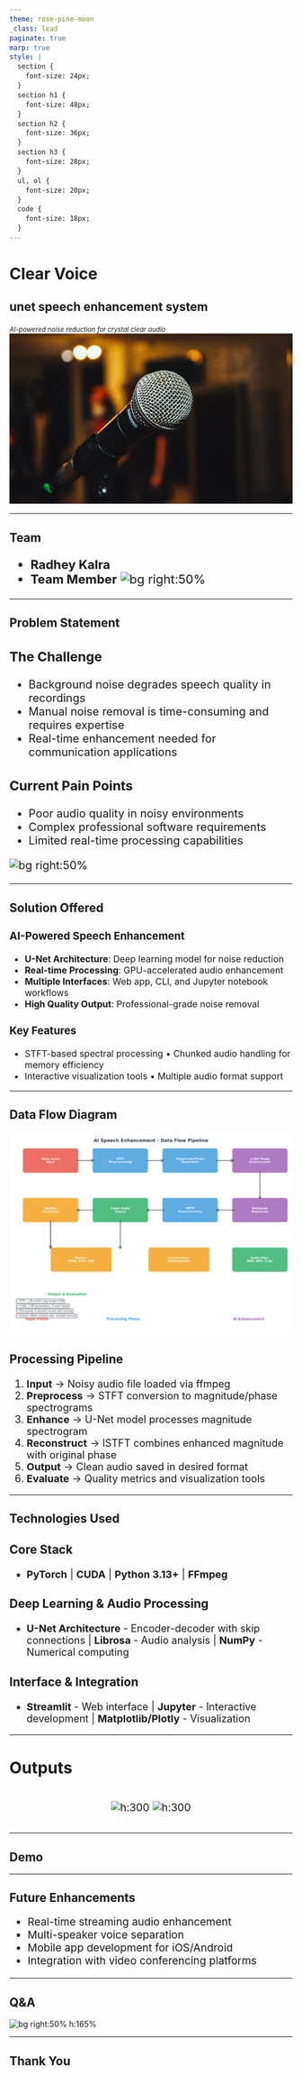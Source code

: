```yaml
---
theme: rose-pine-moon
_class: lead
paginate: true
marp: true
style: |
  section {
    font-size: 24px;
  }
  section h1 {
    font-size: 48px;
  }
  section h2 {
    font-size: 36px;
  }
  section h3 {
    font-size: 28px;
  }
  ul, ol {
    font-size: 20px;
  }
  code {
    font-size: 18px;
  }
---
```


# Clear Voice

## unet speech enhancement system

<small>*AI-powered noise reduction for crystal clear audio*</small>
![bg right](logo.png)

---

## **Team**

<div style="font-size: 22px;">

- **Radhey Kalra** 
- **Team Member** 
![bg right:50%](https://picsum.photos/720?image=3)

</div>

---

## **Problem Statement**

<div style="font-size: 20px;">

### The Challenge
- Background noise degrades speech quality in recordings
- Manual noise removal is time-consuming and requires expertise
- Real-time enhancement needed for communication applications

### Current Pain Points
- Poor audio quality in noisy environments
- Complex professional software requirements
- Limited real-time processing capabilities

![bg right:50%](https://fcit.usf.edu/matrix/wp-content/uploads/2016/09/50012-700.png)

</div>

---

## **Solution Offered**

<div style="font-size: 16px;">

### AI-Powered Speech Enhancement
- **U-Net Architecture**: Deep learning model for noise reduction
- **Real-time Processing**: GPU-accelerated audio enhancement  
- **Multiple Interfaces**: Web app, CLI, and Jupyter notebook workflows
- **High Quality Output**: Professional-grade noise removal

### Key Features

- STFT-based spectral processing • Chunked audio handling for memory efficiency
- Interactive visualization tools • Multiple audio format support


</div>

---

## **Data Flow Diagram**

![Data Flow center:20%  40%](dataflow_diagram.png)

<div style="font-size: 18px;">

### Processing Pipeline
1. **Input** → Noisy audio file loaded via ffmpeg
2. **Preprocess** → STFT conversion to magnitude/phase spectrograms  
3. **Enhance** → U-Net model processes magnitude spectrogram
4. **Reconstruct** → ISTFT combines enhanced magnitude with original phase
5. **Output** → Clean audio saved in desired format
6. **Evaluate** → Quality metrics and visualization tools

</div>

---

## **Technologies Used**

<div style="font-size: 18px;">

### Core Stack
- **PyTorch** | **CUDA** | **Python 3.13+** | **FFmpeg**

### Deep Learning & Audio Processing  
- **U-Net Architecture** - Encoder-decoder with skip connections | **Librosa** - Audio analysis | **NumPy** - Numerical computing

### Interface & Integration
- **Streamlit** - Web interface | **Jupyter** - Interactive development | **Matplotlib/Plotly** - Visualization

</div>

---

<div style="font-size: 19px; align:top;">

## **Outputs**

</div>

<div style="font-size: 19px;display:flex; justify-content:center; align-items:center;">

![h:300](streamlit_interface.png) ![h:300](training_curves.png)


</div>

---

## **Demo**

---

## **Future Enhancements**

<div style="font-size: 19px;">

- Real-time streaming audio enhancement
- Multi-speaker voice separation
- Mobile app development for iOS/Android
- Integration with video conferencing platforms

</div>

---

## **Q&A**
<div>

![bg right:50% h:165%](https://media1.tenor.com/m/MoCBTjJuvhIAAAAC/what-is-the-point-of-this-discord-channel-discord.gif)

</div>

---

## **Thank You**
